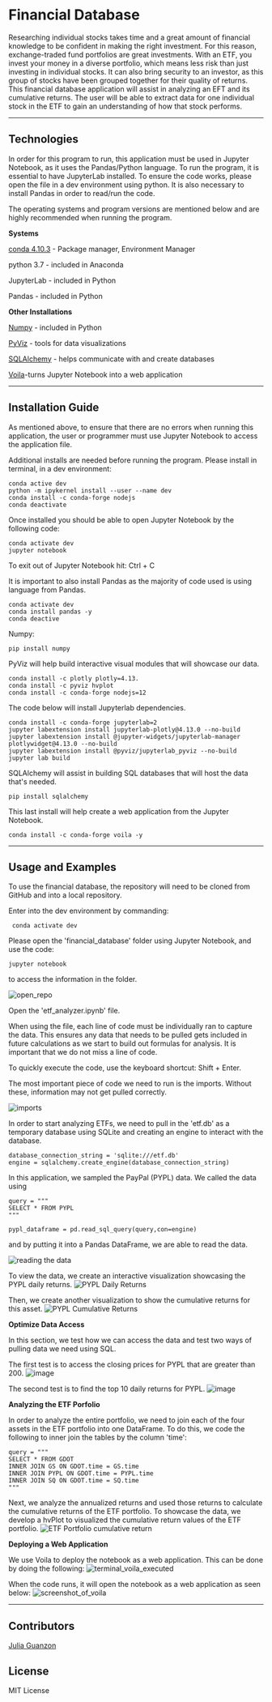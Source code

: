 # Financial Database

Researching individual stocks takes time and a great amount of financial knowledge to be confident in making the right investment. For this reason, exchange-traded fund portfolios are great investments. With an ETF, you invest your money in a diverse portfolio, which means less risk than just investing in individual stocks. It can also bring security to an investor, as this group of stocks have been grouped together for their quality of returns. This financial database application will assist in analyzing an EFT and its cumulative returns. The user will be able to extract data for one individual stock in the ETF to gain an understanding of how that stock performs. 

---

## Technologies

In order for this program to run, this application must be used in Jupyter Notebook, as it uses the Pandas/Python language. To run the program, it is essential to have JupyterLab installed. To ensure the code works, please open the file in a dev environment using python. It is also necessary to install Pandas in order to read/run the code.

The operating systems and program versions are mentioned below and are highly recommended when running the program.

**Systems**

[conda 4.10.3](https://docs.anaconda.com/anaconda/install/index.html) - Package manager, Environment Manager

python 3.7 - included in Anaconda

JupyterLab - included in Python 

Pandas - included in Python

**Other Installations**

[Numpy](https://numpy.org/doc/stable/) - included in Python

[PyViz](https://pyviz.org/) - tools for data visualizations

[SQLAlchemy](https://docs.sqlalchemy.org/en/14/core/engines.html) - helps communicate with and create databases

[Voila](https://github.com/voila-dashboards/voila)-turns Jupyter Notebook into a web application

---

## Installation Guide

As mentioned above, to ensure that there are no errors when running this application, the user or programmer must use Jupyter Notebook to access the application file. 

Additional installs are needed before running the program. Please install in terminal, in a dev environment:

```JupyterLab
conda active dev
python -m ipykernel install --user --name dev
conda install -c conda-forge nodejs
conda deactivate

```
Once installed you should be able to open Jupyter Notebook by the following code:

```
conda activate dev
jupyter notebook
```

To exit out of Jupyter Notebook hit: Ctrl + C

It is important to also install Pandas as the majority of code used is using language from Pandas.

```Pandas
conda activate dev
conda install pandas -y
conda deactive
```
Numpy:
```
pip install numpy
```

PyViz will help build interactive visual modules that will showcase our data.

```
conda install -c plotly plotly=4.13.
conda install -c pyviz hvplot
conda install -c conda-forge nodejs=12
```
The code below will install Jupyterlab dependencies.

```
conda install -c conda-forge jupyterlab=2
jupyter labextension install jupyterlab-plotly@4.13.0 --no-build
jupyter labextension install @jupyter-widgets/jupyterlab-manager plotlywidget@4.13.0 --no-build
jupyter labextension install @pyviz/jupyterlab_pyviz --no-build
jupyter lab build
```
SQLAlchemy will assist in building SQL databases that will host the data that's needed.
```
pip install sqlalchemy
```
This last install will help create a web application from the Jupyter Notebook.
```
conda install -c conda-forge voila -y
```
---

## Usage and Examples

To use the financial database, the repository will need to be cloned from GitHub and into a local repository.

Enter into the dev environment by commanding: 

```
 conda activate dev
```

Please open the 'financial_database' folder using Jupyter Notebook, and use the code:

```
jupyter notebook
```
to access the information in the folder.

![open_repo](https://user-images.githubusercontent.com/84649228/128933869-f6c3af63-2c8e-4a91-812d-ef945949f927.png)

Open the 'etf_analyzer.ipynb' file.

When using the file, each line of code must be individually ran to capture the data. This ensures any data that needs to be pulled gets included in future calculations as we start to build out formulas for analysis. It is important that we do not miss a line of code.

To quickly execute the code, use the keyboard shortcut: Shift + Enter.

The most important piece of code we need to run is the imports. Without these, information may not get pulled correctly.

![imports](https://user-images.githubusercontent.com/84649228/128933908-df85026b-3d05-4083-9125-7deaad04c9eb.png)

In order to start analyzing ETFs, we need to pull in the 'etf.db' as a temporary database using SQLite and creating an engine to interact with the database.

```
database_connection_string = 'sqlite:///etf.db'
engine = sqlalchemy.create_engine(database_connection_string)
```

In this application, we sampled the PayPal (PYPL) data. We called the data using
```
query = """
SELECT * FROM PYPL
"""

pypl_dataframe = pd.read_sql_query(query,con=engine)
```
and by putting it into a Pandas DataFrame, we are able to read the data.

![reading the data](https://user-images.githubusercontent.com/84649228/128934011-5464b18f-f31c-421e-8304-2997c9ed6fc1.png)

To view the data, we create an interactive visualization showcasing the PYPL daily returns.
![PYPL Daily Returns](https://user-images.githubusercontent.com/84649228/128934038-fc6e6e25-9a1d-4dcd-a61d-2cdf72423a2e.png)


Then, we create another visualization to show the cumulative returns for this asset.
![PYPL Cumulative Returns](https://user-images.githubusercontent.com/84649228/128934051-8051deaa-f3df-4a81-ab7b-eb45cab4dd6e.png)


**Optimize Data Access**

In this section, we test how we can access the data and test two ways of pulling data we need using SQL.

The first test is to access the closing prices for PYPL that are greater than 200.
![image](https://user-images.githubusercontent.com/84649228/128934402-18532bf1-b348-4a4b-b67f-e5de4d542503.png)

The second test is to find the top 10 daily returns for PYPL.
![image](https://user-images.githubusercontent.com/84649228/128934440-614e6c2d-8acd-4e96-99f3-c1fb53c2d847.png)


**Analyzing the ETF Porfolio**

In order to analyze the entire portfolio, we need to join each of the four assets in the ETF portfolio into one DataFrame. To do this, we code the following to inner join the tables by the column 'time': 

```
query = """
SELECT * FROM GDOT
INNER JOIN GS ON GDOT.time = GS.time
INNER JOIN PYPL ON GDOT.time = PYPL.time
INNER JOIN SQ ON GDOT.time = SQ.time
"""
```
Next, we analyze the annualized returns and used those returns to calculate the cumulative returns of the ETF portfolio. To showcase the data, we develop a hvPlot to visualized the cumulative return values of the ETF portfolio.
![ETF Portfolio cumulative return](https://user-images.githubusercontent.com/84649228/128933839-dc8809f9-2f11-4964-b0f1-70418c26aaf3.png)


**Deploying a Web Application**

We use Voila to deploy the notebook as a web application. This can be done by doing the following:
![terminal_voila_executed](https://user-images.githubusercontent.com/84649228/128933705-211dc431-42a8-4513-8a04-88cf664cbb62.png)

When the code runs, it will open the notebook as a web application as seen below:
![screenshot_of_voila](https://user-images.githubusercontent.com/84649228/128933795-3b7192f4-ba91-4248-9868-2cb0173ac8ea.png)


---

## Contributors

[Julia Guanzon](www.linkedin.com/in/julia-guanzon)

## License

MIT License
